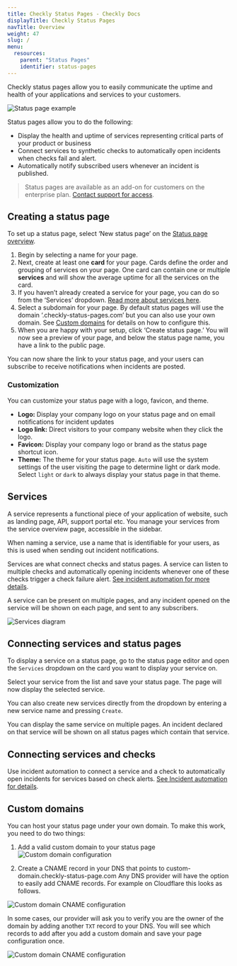 ```yaml
---
title: Checkly Status Pages - Checkly Docs
displayTitle: Checkly Status Pages    
navTitle: Overview
weight: 47
slug: /
menu:
  resources:
    parent: "Status Pages"
    identifier: status-pages
---
```


Checkly status pages allow you to easily communicate the uptime and health of your applications and services to your customers.

![Status page example](/docs/images/status-pages/status-pages-overview-1.png)

Status pages allow you to do the following:

- Display the health and uptime of services representing critical parts of your product or business
- Connect services to synthetic checks to automatically open incidents when checks fail and alert.
- Automatically notify subscribed users whenever an incident is published.

> Status pages are available as an add-on for customers on the enterprise plan. [Contact support for access](mailto:support@checklyhq.com).

## Creating a status page

To set up a status page, select ‘New status page’ on the [Status page overview](https://app.checklyhq.com/status-pages).

1. Begin by selecting a name for your page.
2. Next, create at least one **card** for your page. Cards define the order and grouping of services on your page. One card can contain one or multiple **services** and will show the average uptime for all the services on the card.
3. If you haven’t already created a service for your page, you can do so from the ‘Services’ dropdown. [Read more about services here](/docs/status-pages/#services).
4. Select a subdomain for your page. By default status pages will use the domain ‘.checkly-status-pages.com’ but you can also use your own domain. See [Custom domains](/docs/status-pages/#custom-domains) for details on how to configure this.
5. When you are happy with your setup, click ‘Create status page.’ You will now see a preview of your page, and below the status page name, you have a link to the public page.

You can now share the link to your status page, and your users can subscribe to receive notifications when incidents are posted.

### Customization
You can customize your status page with a logo, favicon, and theme.

- **Logo:** Display your company logo on your status page and on email notifications for incident updates
- **Logo link:** Direct visitors to your company website when they click the logo.
- **Favicon:** Display your company logo or brand as the status page shortcut icon.
- **Theme:** The theme for your status page. `Auto` will use the system settings of the user visiting the page to determine light or dark mode. Select `light` or `dark` to always display your status page in that theme.

## Services

A service represents a functional piece of your application of website, such as landing page, API, support portal etc. You manage your services from the service overview page, accessible in the sidebar.

When naming a service, use a name that is identifiable for your users, as this is used when sending out incident notifications.

Services are what connect checks and status pages. A service can listen to multiple checks and automatically opening incidents whenever one of these checks trigger a check failure alert. [See incident automation for more details](/docs/status-pages/incidents/#incident-automation).

A service can be present on multiple pages, and any incident opened on the service will be shown on each page, and sent to any subscribers.

![Services diagram](/docs/images/status-pages/status-pages-services-1.png)


## Connecting services and status pages

To display a service on a status page, go to the status page editor and open the `Services` dropdown on the card you want to display your service on. 

Select your service from the list and save your status page. The page will now display the selected service. 

You can also create new services directly from the dropdown by entering a new service name and pressing `Create`.

You can display the same service on multiple pages. An incident declared on that service will be shown on all status pages which contain that service.

## Connecting services and checks

Use incident automation to connect a service and a check to automatically open incidents for services based on check alerts. [See Incident automation for details](/docs/status-pages/incidents/#incident-automation).

## Custom domains

You can host your status page under your own domain. To make this work, you need to do two things:

1. Add a valid custom domain to your status page
![Custom domain configuration](/docs/images/status-pages/status-pages-custom-domain-1.png)

2. Create a CNAME record in your DNS that points to custom-domain.checkly-status-page.com
Any DNS provider will have the option to easily add CNAME records. For example on Cloudflare this looks as follows.

![Custom domain CNAME configuration](/docs/images/status-pages/status-pages-custom-domain-2.png)


In some cases, our provider will ask you to verify you are the owner of the domain by adding another `TXT` record to your DNS. You will see which records to add after you add a custom domain and save your page configuration once.

![Custom domain CNAME configuration](/docs/images/status-pages/status-pages-custom-domain-3.png)
